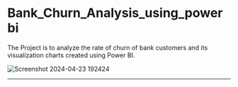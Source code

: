 # Bank_Churn_Analysis_using_powerbi
The Project is to analyze the rate of churn of bank customers and its visualization charts created using Power BI.

![Screenshot 2024-04-23 192424](https://github.com/NSVpriya/Bank_Churn_Analysis_using_powerbi/assets/92686615/caf3ff7b-0660-4028-83a2-869cfa023305)


<hr />
<br />
<div align="center">

